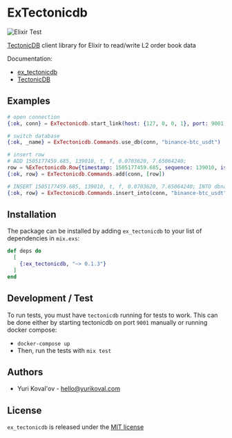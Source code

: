 # ExTectonicdb

![Elixir Test](https://github.com/yurikoval/ex_tectonicdb/workflows/Test/badge.svg)

[TectonicDB](https://github.com/0b01/tectonicdb) client library for Elixir to read/write L2 order book data

Documentation:

* [ex_tectonicdb](https://hexdocs.pm/ex_tectonicdb)
* [TectonicDB](https://docs.rs/crate/tectonicdb)

## Examples

```elixir
# open connection
{:ok, conn} = ExTectonicdb.start_link(host: {127, 0, 0, 1}, port: 9001)

# switch database
{:ok, _name} = ExTectonicdb.Commands.use_db(conn, "binance-btc_usdt")

# insert row
# ADD 1505177459.685, 139010, t, f, 0.0703620, 7.65064240;
row = %ExTectonicdb.Row{timestamp: 1505177459.685, sequence: 139010, is_trade: true, is_bid: false, price: 0.0703620, size: 7.65064240}
{:ok, row} = ExTectonicdb.Commands.add(conn, [row])

# INSERT 1505177459.685, 139010, t, f, 0.0703620, 7.65064240; INTO dbname
{:ok, row} = ExTectonicdb.Commands.insert_into(conn, "binance-btc_usdt", [row])
```

## Installation

The package can be installed by adding `ex_tectonicdb` to your list of dependencies in `mix.exs`:

```elixir
def deps do
  [
    {:ex_tectonicdb, "~> 0.1.3"}
  ]
end
```

## Development / Test

To run tests, you must have `tectonicdb` running for tests to work. This can be done either by starting tectonicdb on port `9001` manually or running docker compose:

- `docker-compose up`
- Then, run the tests with `mix test`

## Authors

* Yuri Koval'ov - hello@yurikoval.com

## License

`ex_tectonicdb` is released under the [MIT license](LICENSE)
